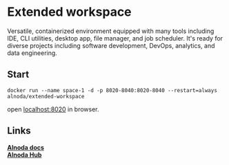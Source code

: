 # Extended workspace

Versatile, containerized environment equipped with many tools including IDE, CLI utilities, desktop app, file manager, and job scheduler. 
It's ready for diverse projects including software development, DevOps, analytics, and data engineering.

## Start

```
docker run --name space-1 -d -p 8020-8040:8020-8040 --restart=always alnoda/extended-workspace
```

open [localhost:8020](http://localhost:8020) in browser. 

## Links

[__Alnoda docs__](https://docs.alnoda.org/)    
[__Alnoda Hub__](https://alnoda.org)  
